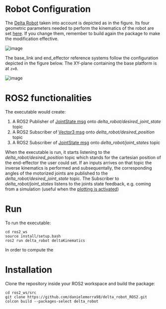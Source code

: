 
# Robot Configuration
The [Delta Robot](https://en.wikipedia.org/wiki/Delta_robot) taken into account is depicted as in the figure. Its four geometric parameters needed to perform the kinematics of the robot are set [here](https://github.com/danielemorra98/delta_robot_ROS2/blob/master/delta_robot/delta_robot_node.py#L14). If you change them, remember to build again the package to make the modification effective.

![image](https://user-images.githubusercontent.com/48955695/226612103-5698517e-5829-4394-ba87-b702d82a4c36.png)

The base_link and end_effector reference systems follow the configuration depicted in the figure below. The XY-plane containing the base platform is at `z=0`.

![image](https://user-images.githubusercontent.com/48955695/226613900-ad92f0d0-489a-4e7d-a893-d98d65f7d505.png)

# ROS2 functionalities
The executable would create:
1. A ROS2 Publisher of [JointState msg](https://docs.ros2.org/latest/api/sensor_msgs/msg/JointState.html) onto _delta_robot/desired_joint_state_ topic
2. A ROS2 Subscriber of [Vector3 msg](https://docs.ros.org/en/melodic/api/geometry_msgs/html/msg/Vector3.html) onto _delta_robot/desired_position_ topic
3. A ROS2 Subscriber of [JointState msg](https://docs.ros2.org/latest/api/sensor_msgs/msg/JointState.html) onto _delta_robot/joint_states_ topic

When the executable is run, it starts listening to the _delta_robot/desired_position_ topic which stands for the cartesian position of the end-effector the user could set. If an inputs arrives on that topic the inverse kinematics is performed and subsequentally, the corresponding angles of the motorized joints are published to  the _delta_robot/desired_joint_state_ topic.
The Subscriber to _delta_robot/joint_states_ listens to the joints state feedback, e.g. coming from a simulation (useful when the [plotting is activated](https://github.com/danielemorra98/delta_robot_ROS2/blob/a488cfaa7a4e273fdd6a7d6ebb94e693e0fcf6ac/delta_robot/delta_robot_node.py#L286))

# Run
To run the executable:
```
cd ros2_ws
source install/setup.bash
ros2 run delta_robot deltaKinematics 
```

In order to compute the 

# Installation
Clone the repository inside your ROS2 workspace and build the package:
```
cd ros2_ws/src
git clone https://github.com/danielemorra98/delta_robot_ROS2.git
colcon build --packages-select delta_robot
```
